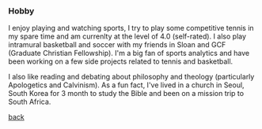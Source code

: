 ### Hobby

I enjoy playing and watching sports, I try to play some competitive tennis in my spare time and am currenlty at the level of 4.0 (self-rated). I also play intramural basketball and soccer with my friends in Sloan and GCF (Graduate Christian Fellowship). I'm a big fan of sports analytics and have been working on a few side projects related to tennis and basketball. 

I also like reading and debating about philosophy and theology (particularly Apologetics and Calvinism). As a fun fact, I've lived in a church in Seoul, South Korea for 3 month to study the Bible and been on a mission trip to South Africa.  





[back](./)
